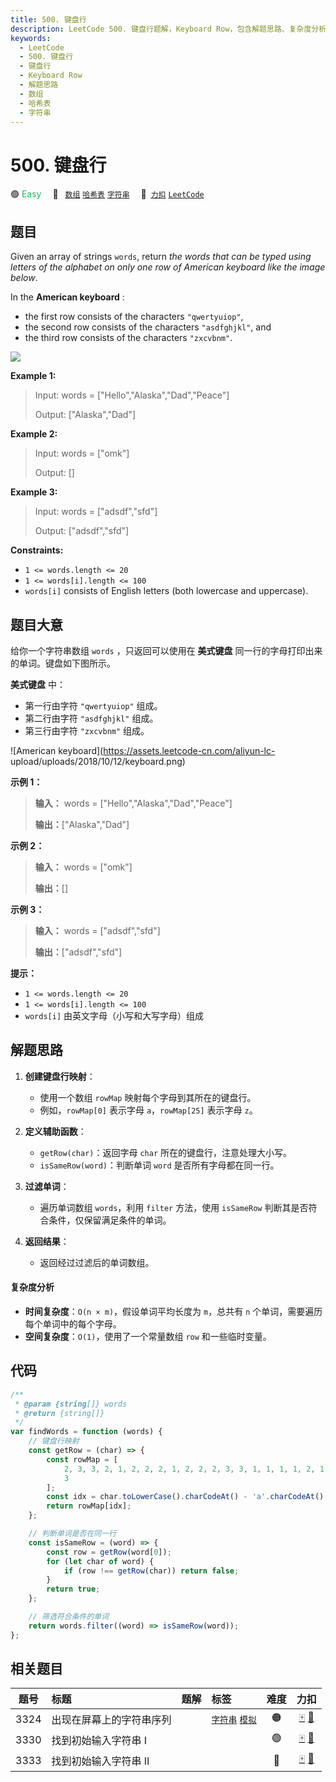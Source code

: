 ```yaml
---
title: 500. 键盘行
description: LeetCode 500. 键盘行题解，Keyboard Row，包含解题思路、复杂度分析以及完整的 JavaScript 代码实现。
keywords:
  - LeetCode
  - 500. 键盘行
  - 键盘行
  - Keyboard Row
  - 解题思路
  - 数组
  - 哈希表
  - 字符串
---
```


# 500. 键盘行

🟢 <font color=#15bd66>Easy</font>&emsp; 🔖&ensp; [`数组`](/tag/array.md) [`哈希表`](/tag/hash-table.md) [`字符串`](/tag/string.md)&emsp; 🔗&ensp;[`力扣`](https://leetcode.cn/problems/keyboard-row) [`LeetCode`](https://leetcode.com/problems/keyboard-row)

## 题目

Given an array of strings `words`, return _the words that can be typed using
letters of the alphabet on only one row of American keyboard like the image
below_.

In the **American keyboard** :

- the first row consists of the characters `"qwertyuiop"`,
- the second row consists of the characters `"asdfghjkl"`, and
- the third row consists of the characters `"zxcvbnm"`.

![](https://assets.leetcode.com/uploads/2018/10/12/keyboard.png)

**Example 1:**

> Input: words = ["Hello","Alaska","Dad","Peace"]
>
> Output: ["Alaska","Dad"]

**Example 2:**

> Input: words = ["omk"]
>
> Output: []

**Example 3:**

> Input: words = ["adsdf","sfd"]
>
> Output: ["adsdf","sfd"]

**Constraints:**

- `1 <= words.length <= 20`
- `1 <= words[i].length <= 100`
- `words[i]` consists of English letters (both lowercase and uppercase).

## 题目大意

给你一个字符串数组 `words` ，只返回可以使用在 **美式键盘** 同一行的字母打印出来的单词。键盘如下图所示。

**美式键盘** 中：

- 第一行由字符 `"qwertyuiop"` 组成。
- 第二行由字符 `"asdfghjkl"` 组成。
- 第三行由字符 `"zxcvbnm"` 组成。

![American keyboard](https://assets.leetcode-cn.com/aliyun-lc-
upload/uploads/2018/10/12/keyboard.png)

**示例 1：**

> **输入：** words = ["Hello","Alaska","Dad","Peace"]
>
> **输出：**["Alaska","Dad"]

**示例 2：**

> **输入：** words = ["omk"]
>
> **输出：**[]

**示例 3：**

> **输入：** words = ["adsdf","sfd"]
>
> **输出：**["adsdf","sfd"]

**提示：**

- `1 <= words.length <= 20`
- `1 <= words[i].length <= 100`
- `words[i]` 由英文字母（小写和大写字母）组成

## 解题思路

1. **创建键盘行映射**：

   - 使用一个数组 `rowMap` 映射每个字母到其所在的键盘行。
   - 例如，`rowMap[0]` 表示字母 `a`，`rowMap[25]` 表示字母 `z`。

2. **定义辅助函数**：

   - `getRow(char)`：返回字母 `char` 所在的键盘行，注意处理大小写。
   - `isSameRow(word)`：判断单词 `word` 是否所有字母都在同一行。

3. **过滤单词**：

   - 遍历单词数组 `words`，利用 `filter` 方法，使用 `isSameRow` 判断其是否符合条件，仅保留满足条件的单词。

4. **返回结果**：
   - 返回经过过滤后的单词数组。

#### 复杂度分析

- **时间复杂度**：`O(n × m)`，假设单词平均长度为 `m`，总共有 `n` 个单词，需要遍历每个单词中的每个字母。
- **空间复杂度**：`O(1)`，使用了一个常量数组 `row` 和一些临时变量。

## 代码

```javascript
/**
 * @param {string[]} words
 * @return {string[]}
 */
var findWords = function (words) {
	// 键盘行映射
	const getRow = (char) => {
		const rowMap = [
			2, 3, 3, 2, 1, 2, 2, 2, 1, 2, 2, 2, 3, 3, 1, 1, 1, 1, 2, 1, 1, 3, 1, 3, 1,
			3
		];
		const idx = char.toLowerCase().charCodeAt() - 'a'.charCodeAt();
		return rowMap[idx];
	};

	// 判断单词是否在同一行
	const isSameRow = (word) => {
		const row = getRow(word[0]);
		for (let char of word) {
			if (row !== getRow(char)) return false;
		}
		return true;
	};

	// 筛选符合条件的单词
	return words.filter((word) => isSameRow(word));
};
```

## 相关题目

<!-- prettier-ignore -->
| 题号 | 标题 | 题解 | 标签 | 难度 | 力扣 |
| :------: | :------ | :------: | :------ | :------: | :------: |
| 3324 | 出现在屏幕上的字符串序列 |  |  [`字符串`](/tag/string.md) [`模拟`](/tag/simulation.md) | 🟠 | [🀄️](https://leetcode.cn/problems/find-the-sequence-of-strings-appeared-on-the-screen) [🔗](https://leetcode.com/problems/find-the-sequence-of-strings-appeared-on-the-screen) |
| 3330 | 找到初始输入字符串 I |  |  | 🟢 | [🀄️](https://leetcode.cn/problems/find-the-original-typed-string-i) [🔗](https://leetcode.com/problems/find-the-original-typed-string-i) |
| 3333 | 找到初始输入字符串 II |  |  | 🔴 | [🀄️](https://leetcode.cn/problems/find-the-original-typed-string-ii) [🔗](https://leetcode.com/problems/find-the-original-typed-string-ii) |